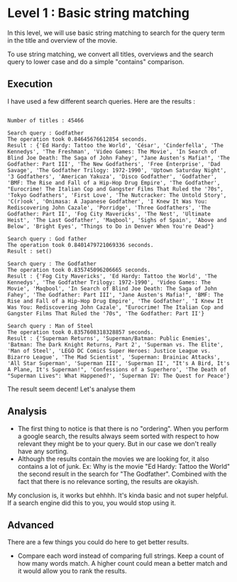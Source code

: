 # Level 1 : Basic string matching

In this level, we will use basic string matching to search for the query term in the title and overview of the movie.

To use string matching, we convert all titles, overviews and the search query to lower case and do a simple "contains" comparison.

## Execution

I have used a few different search queries. Here are the results : 

```

Number of titles : 45466

Search query : Godfather
The operation took 0.84645676612854 seconds.
Result : {'Ed Hardy: Tattoo the World', 'César', 'Cinderfella', 'The Kennedys', 'The Freshman', 'Video Games: The Movie', 'In Search of Blind Joe Death: The Saga of John Fahey', "Jane Austen's Mafia!", 'The Godfather: Part III', 'The New Godfathers', 'Free Enterprise', 'Dad Savage', 'The Godfather Trilogy: 1972-1990', 'Uptown Saturday Night', '3 Godfathers', 'American Yakuza', 'Disco Godfather', 'Godfather', 'BMF: The Rise and Fall of a Hip-Hop Drug Empire', 'The Godfather', "Eurocrime! The Italian Cop and Gangster Films That Ruled the '70s", 'Tokyo Godfathers', 'First Love', 'The Nutcracker: The Untold Story', 'C(r)ook', 'Onimasa: A Japanese Godfather', 'I Knew It Was You: Rediscovering John Cazale', 'Porridge', 'Three Godfathers', 'The Godfather: Part II', 'Fog City Mavericks', 'The Nest', 'Ultimate Heist', 'The Last Godfather', 'Maqbool', 'Sighs of Spain', 'Above and Below', 'Bright Eyes', "Things to Do in Denver When You're Dead"}

Search query : God father
The operation took 0.8401479721069336 seconds.
Result : set()

Search query : The Godfather
The operation took 0.835745096206665 seconds.
Result : {'Fog City Mavericks', 'Ed Hardy: Tattoo the World', 'The Kennedys', 'The Godfather Trilogy: 1972-1990', 'Video Games: The Movie', 'Maqbool', 'In Search of Blind Joe Death: The Saga of John Fahey', 'The Godfather: Part III', "Jane Austen's Mafia!", 'BMF: The Rise and Fall of a Hip-Hop Drug Empire', 'The Godfather', 'I Knew It Was You: Rediscovering John Cazale', "Eurocrime! The Italian Cop and Gangster Films That Ruled the '70s", 'The Godfather: Part II'}

Search query : Man of Steel
The operation took 0.8357608318328857 seconds.
Result : {'Superman Returns', 'Superman/Batman: Public Enemies', 'Batman: The Dark Knight Returns, Part 2', 'Superman vs. The Elite', 'Man of Steel', 'LEGO DC Comics Super Heroes: Justice League vs. Bizarro League', 'The Mad Scientist', 'Superman: Brainiac Attacks', 'All Star Superman', 'Superman III', 'Superman II', "It's A Bird, It's A Plane, It's Superman!", 'Confessions of a Superhero', 'The Death of "Superman Lives": What Happened?', 'Superman IV: The Quest for Peace'}
```

The result seem decent! Let's analyse them

## Analysis

- The first thing to notice is that there is no "ordering". When you perform a google search, the results always seem sorted with respect to how relevant they might be to your query. But in our case we don't really have any sorting.
- Although the results contain the movies we are looking for, it also contains a lot of junk. Ex: Why is the movie "Ed Hardy: Tattoo the World" the second result in the search for "The Godfather". Combined with the fact that there is no relevance sorting, the results are okayish.

My conclusion is, it works but ehhhh. It's kinda basic and not super helpful. If a search engine did this to you, you would stop using it.

## Advanced

There are a few things you could do here to get better results.

- Compare each word instead of comparing full strings. Keep a count of how many words match. A higher count could mean a better match and it would allow you to rank the results.


